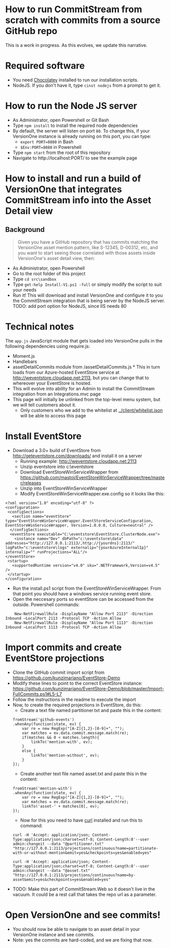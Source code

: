 # How to run CommitStream from scratch with commits from a source GitHub repo

This is a work in progress. As this evolves, we update this narrative.

# Required software

* You need [Chocolatey](http://chocolatey.org/) installed to run our installation scripts.
* NodeJS. If you don't have it, type `cinst nodejs` from a prompt to get it.

# How to run the Node JS server

* As Administrator, open Powershell or Git Bash
* Type `npm install` to install the required node dependencies
* By default, the server will listen on port `80`. To change this, if your VersionOne instance is already running on this port, you can type:
  * `export PORT=8080` in Bash
  * `$Env:PORT=8080` in Powershell
* Type `npm start` from the root of this repository
* Navigate to http://localhost:PORT/ to see the example page

# How to install and run a build of VersionOne that integrates CommitStream info into the Asset Detail view

## Background
> Given you have a GitHub repository that has commits matching the VersionOne asset mention pattern, like S-12345, D-00312, etc, and you want to start seeing those correlated with those assets inside VersionOne's asset detail view, then:

* As Administrator, open Powershell
* Go to the root folder of this project
* Type `cd src\sandbox`
* Type `get-help Install-V1.ps1 -full` or simply modify the script to suit your needs
* Run it! This will download and install VersionOne and configure it to you the CommitStream integration that is being server by the NodeJS server. TODO: add port option for NodeJS, since IIS needs 80

# Technical notes

The `app.js` JavaScript module that gets loaded into VersionOne pulls in the following dependencies using require.js: 
  * Moment.js
  * Handlebars
  * assetDetailCommits module from <nodeServerUrl>/assetDetailCommits.js
          * This in turn loads from our Azure-hosted EventStore service at http://weventstore.cloudapp.net:2113, but you can change that to whereover your EventStore is hosted.
* This will evolve into ability for an Admin to install the CommitStream integration from an Integrations.mvc page
* This page will initially be unlinked from the top-level menu system, but we will tell customers about it.
  * Only customers who we add to the whitelist at [../client/whitelist.json](../client/whitelist.json) will be able to access this page

# Install EventStore
* Download a 3.0+ build of EventStore from http://geteventstore.com/downloads/ and install it on a server
  * Running example: http://weventstore.cloudapp.net:2113
  * Unzip eventstore into c:\eventstore
  * Download EventStoreWinServiceWrapper from https://github.com/mastoj/EventStoreWinServiceWrapper/tree/master/releases
  * Unzip into EventStoreWinServiceWrapper
  * Modify EventStoreWinServiceWrapper.exe.config so it looks like this:

 ```
 <?xml version="1.0" encoding="utf-8" ?>
 <configuration>
  <configSections>
    <section name="eventStore" type="EventStoreWinServiceWrapper.EventStoreServiceConfiguration,   EventStoreWinServiceWrapper, Version=1.0.0.0, Culture=neutral" />
   </configSections>
   <eventStore executable="C:\eventstore\EventStore.ClusterNode.exe">
     <instance name="Dev" dbPath="c:\eventstore\data"    addresses="http://127.0.0.1:2113/,http://{yourdns}:2113/" logPath="c:\eventstore\logs" externalip="{yourAzureInternalIp}" internalip="" runProjections="ALL"/>
 </eventStore>
  <startup>
    <supportedRuntime version="v4.0" sku=".NETFramework,Version=v4.5" />
  </startup>
</configuration>
 ```
 * Run the install.ps1 script from the EventStoreWinServiceWrapper. From that point you should have a windows service running event store.
 * Open the neccesary ports so eventStore can be accessed from the outside. Powershell commands:
```
	New-NetFirewallRule -DisplayName "Allow Port 2113" -Direction Inbound –LocalPort 2113 -Protocol TCP -Action Allow
	New-NetFirewallRule -DisplayName "Allow Port 1113" -Direction Inbound –LocalPort 1113 -Protocol TCP -Action Allow
```

# Import commits and create EventStore projections
* Clone the GitHub commit import script from https://github.com/kunzimariano/EventStore-Demo
* Modify these lines to point to the correct EventStore instance: https://github.com/kunzimariano/EventStore-Demo/blob/master/Import-FullCommits.ps1#L5-L7
* Follow the instructions in the readme to execute the import
* Now, to create the required projections in EventStore, do this:
	* Create a text file named partitioner.txt and paste this in the content:
	```
	fromStream('github-events')
	.whenAny(function(state, ev) {
		var re = new RegExp("[A-Z]{1,2}-[0-9]+", "");
		var matches = ev.data.commit.message.match(re);
		if(matches && 0 < matches.length){
			linkTo('mention-with', ev);
		}
		else {
			linkTo('mention-without', ev);
		}
	});

	```
	* Create another text file named asset.txt and paste this in the content: 
	```
	fromStream('mention-with')
	.whenAny(function(state, ev) {
		var re = new RegExp("[A-Z]{1,2}-[0-9]+", "");
		var matches = ev.data.commit.message.match(re);
		linkTo('asset-' + matches[0], ev);
	});
	```
	* Now for this you need to have [curl](http://curl.haxx.se/download.html) installed and run this to command:
	```
	curl -H 'Accept: application/json; Content-Type:application/json;charset=utf-8; Content-Length:8'--user admin:changeit --data "@partitioner.txt" "http://127.0.0.1:2113/projections/continuous?name=partitionate-with-or-without-mention&emit=yes&checkpoints=yes&enabled=yes"
	
	curl -H 'Accept: application/json; Content-Type:application/json;charset=utf-8; Content-Length:8'--user admin:changeit --data "@asset.txt" "http://127.0.0.1:2113/projections/continuous?name=by-asset&emit=yes&checkpoints=yes&enabled=yes"
	```
* TODO: Make this part of CommitStream.Web so it doesn't live in the vacuum. It could be a rest call that takes the repo url as a parameter.

# Open VersionOne and see commits!
* You should now be able to navigate to an asset detail in your VersionOne instance and see commits.
* Note: yes the commits are hard-coded, and we are fixing that now.
